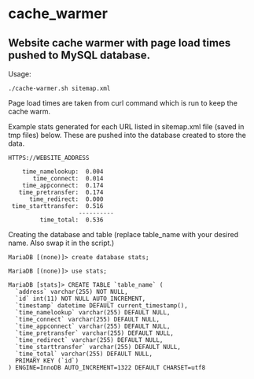 # cache_warmer
## Website cache warmer with page load times pushed to MySQL database.

Usage:
```
./cache-warmer.sh sitemap.xml
```

Page load times are taken from curl command which is run to keep the cache warm.

Example stats generated for each URL listed in sitemap.xml file (saved in tmp files) below. These are pushed into the database created to store the data.

```
HTTPS://WEBSITE_ADDRESS

    time_namelookup:  0.004
       time_connect:  0.014
    time_appconnect:  0.174
   time_pretransfer:  0.174
      time_redirect:  0.000
 time_starttransfer:  0.516
                    ----------
         time_total:  0.536

```     

Creating the database and table (replace table_name with your desired name. Also swap it in the script.)

```
MariaDB [(none)]> create database stats;

MariaDB [(none)]> use stats;

MariaDB [stats]> CREATE TABLE `table_name` (
  `address` varchar(255) NOT NULL,
  `id` int(11) NOT NULL AUTO_INCREMENT,
  `timestamp` datetime DEFAULT current_timestamp(),
  `time_namelookup` varchar(255) DEFAULT NULL,
  `time_connect` varchar(255) DEFAULT NULL,
  `time_appconnect` varchar(255) DEFAULT NULL,
  `time_pretransfer` varchar(255) DEFAULT NULL,
  `time_redirect` varchar(255) DEFAULT NULL,
  `time_starttransfer` varchar(255) DEFAULT NULL,
  `time_total` varchar(255) DEFAULT NULL,
  PRIMARY KEY (`id`)
) ENGINE=InnoDB AUTO_INCREMENT=1322 DEFAULT CHARSET=utf8
```
